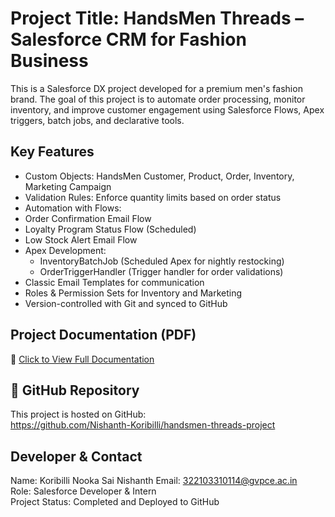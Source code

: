 #  Project Title: HandsMen Threads – Salesforce CRM for Fashion Business

This is a Salesforce DX project developed for a premium men's fashion brand. The goal of this project is to automate order processing, monitor inventory, and improve customer engagement using Salesforce Flows, Apex triggers, batch jobs, and declarative tools.

##  Key Features

-  Custom Objects: HandsMen Customer, Product, Order, Inventory, Marketing Campaign
-  Validation Rules: Enforce quantity limits based on order status
-  Automation with Flows:
  - Order Confirmation Email Flow
  - Loyalty Program Status Flow (Scheduled)
  - Low Stock Alert Email Flow
- Apex Development:
  - InventoryBatchJob (Scheduled Apex for nightly restocking)
  - OrderTriggerHandler (Trigger handler for order validations)
- Classic Email Templates for communication
- Roles & Permission Sets for Inventory and Marketing
- Version-controlled with Git and synced to GitHub

##  Project Documentation (PDF)

📄 [Click to View Full Documentation](docs/HandsMen_Threads_Salesforce_Documentation7.pdf)

## 🔗 GitHub Repository

This project is hosted on GitHub:  
https://github.com/Nishanth-Koribilli/handsmen-threads-project

##  Developer & Contact

 Name: Koribilli Nooka Sai Nishanth
 Email: 322103310114@gvpce.ac.in  
 Role: Salesforce Developer & Intern  
 Project Status: Completed and Deployed to GitHub
